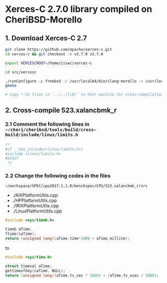 # Xerces-C 2.7.0 library compiled on CheriBSD-Morello

## 1. Download Xerces-C 2.7
```bash
git clone https://github.com/apache/xerces-c.git
cd xerces-c && git checkout -b v2.7.0 v2.7.0

export XERCESCROOT=/home/iiswc/xerces-c

cd src/xercesc

./runConfigure -p freebsd -c /usr/local64/bin/clang-morello -x /usr/local64/bin/clang++-morello  -r none -m inmem -P /home/iiswc/xerces-c/libs/xerces-c-2.7 -b 64 -n fileonly -z "-Wno-c++11-narrowing"
gmake

# copy *.so files in `../../lib/` to host machine for cross-compilation
```


## 2. Cross-compile 523.xalancbmk_r
### 2.1 Comment the following lines in `~/cheri/cheribsd/tools/build/cross-build/include/linux/limits.h`
```c++
/*
#if __has_include(<linux/limits.h>)
#include <linux/limits.h>
#endif
 */
```

### 2.2 Change the following codes in the files
`~/workspace/SPEC/cpu2017-1.1.0/benchspec/CPU/523.xalancbmk_r/src`
+ ./AIXPlatformUtils.cpp
+ ./HPPlatformUtils.cpp
+ ./IRIXPlatformUtils.cpp
+ ./LinuxPlatformUtils.cpp

```c++
#include <sys/timeb.h>

timeb aTime;
ftime(&aTime);            
return (unsigned long)(aTime.time*1000 + aTime.millitm);
```

to

```c++
#include <sys/time.h>

struct timeval aTime;
gettimeofday(&aTime, NULL);
return (unsigned long)(aTime.tv_sec * 1000) + (aTime.tv_usec / 1000);
```